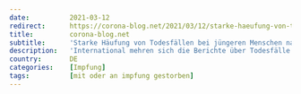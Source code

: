 ```yaml
---
date:          2021-03-12
redirect:      https://corona-blog.net/2021/03/12/starke-haeufung-von-todesfaellen-bei-juengeren-menschen-nach-coronavirus-impfung/
title:         corona-blog.net
subtitle:      'Starke Häufung von Todesfällen bei jüngeren Menschen nach Coronavirus Impfung'
description:   'International mehren sich die Berichte über Todesfälle unmittelbar nach einer Coronavirus Impfung. Dennoch beteuern Behörden gebetsartig…'
country:       DE
categories:    [Impfung]
tags:          [mit oder an impfung gestorben]
---
```

